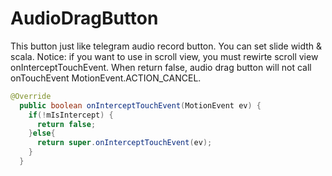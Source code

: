 # AudioDragButton
This button just like telegram audio record button.
You can set slide width & scala.
Notice: if you want to use in scroll view, you must rewirte scroll view onInterceptTouchEvent.
When return false, audio drag button will not call onTouchEvent MotionEvent.ACTION_CANCEL.
```java
@Override
  public boolean onInterceptTouchEvent(MotionEvent ev) {
    if(!mIsIntercept) {
      return false;
    }else{
      return super.onInterceptTouchEvent(ev);
    }
  }
```
